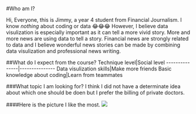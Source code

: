 #Who am I?

Hi, Everyone, this is Jimmy, a year 4 student from Financial Journalism. I know *nothing* about coding or data :joy::joy::joy: However, I believe data visulization is especially important as it can tell a more vivid story. More and more news are using data to tell a story. Financial news are strongly related to data and I believe wonderful news stories can be made by combining data visulization and  professional news writing.  

##What do I expect from the course?
Technique level|Social level
---------------|---------------
Data visulization skills|Make more friends
Basic knowledge about coding|Learn from teammates

###What topic I am looking for?
I think I did not have a determinate idea about which one should be doen but I prefer the billing of private doctors.  

####Here is the picture I like the most. 
![](https://i.ytimg.com/vi/3IrR6n5W77Q/maxresdefault.jpg) 
